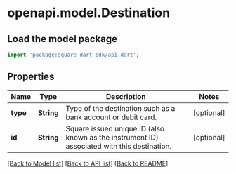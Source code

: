 # openapi.model.Destination

## Load the model package
```dart
import 'package:square_dart_sdk/api.dart';
```

## Properties
Name | Type | Description | Notes
------------ | ------------- | ------------- | -------------
**type** | **String** | Type of the destination such as a bank account or debit card. | [optional] 
**id** | **String** | Square issued unique ID (also known as the instrument ID) associated with this destination. | [optional] 

[[Back to Model list]](../README.md#documentation-for-models) [[Back to API list]](../README.md#documentation-for-api-endpoints) [[Back to README]](../README.md)


